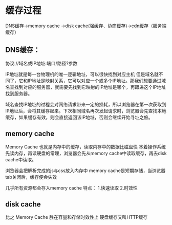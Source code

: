# 缓存过程
DNS缓存->memory cache ->disk cache(强缓存、协商缓存)->cdn缓存（服务端缓存）

## DNS缓存：
协议://域名或IP地址:端口/路径?参数

IP地址就是每一台物理机的唯一逻辑地址，可以很快找到对应主机
但是域名就不同了，它和IP地址是映射关系，它可以对应一个或多个IP地址。那我们想要通过域名查找到对应的服务器，就需要先找到它映射的IP地址是哪个，再跟进这个IP地址找到服务器。

域名查找IP地址的过程会对网络请求带来一定的损耗，所以浏览器在第一次获取到IP地址后，会将其缓存起来。下次相同域名再次发起请求时，浏览器会先查找本地缓存，如果缓存有效，则会直接返回该IP地址，否则会继续开始寻址之旅。

## memory cache
Memory Cache 也就是内存中的缓存，读取内存中的数据比磁盘快
本着操作系统先读内存，再读硬盘的常理，浏览器会先从memory cache中读取缓存，再去disk cache中读取。

浏览器会把解析完成的js与css放入内存中
memory cache是短期存储，当浏览器tab关闭后，缓存便会失效

几乎所有资源都会存入memory cache
特点：
1.快速读取
2.时效性

## disk cache
比之 Memory Cache 胜在容量和存储时效性上
硬盘缓存又叫HTTP缓存